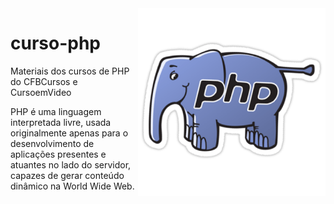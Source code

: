 <img src="kisspng-php-logo-programmer-computer-software-it-sticker-5ae9eabfa18986.5568151515252794236617.png" align="right" width="300">

# curso-php

Materiais dos cursos de PHP do CFBCursos e CursoemVideo

PHP é uma linguagem interpretada livre, usada originalmente apenas para o desenvolvimento de aplicações presentes e atuantes no lado do servidor, capazes de gerar conteúdo dinâmico na World Wide Web.
